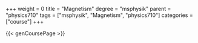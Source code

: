 +++
weight = 0
title = "Magnetism"
degree = "msphysik"
parent = "physics710"
tags = ["msphysik", "Magnetism", "physics710"]
categories = ["course"]
+++

{{< genCoursePage >}}
